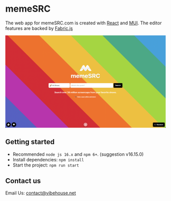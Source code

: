 # memeSRC

The web app for memeSRC.com is created with [React](https://reactjs.org/docs/getting-started.html) and [MUI](https://mui.com/material-ui/getting-started/overview/). The editor features are backed by [Fabric.js](http://fabricjs.com/docs/)

![memeSRC screenshot](/screenshot.png?raw=true "memeSRC.com")

## Getting started

- Recommended `node js 16.x` and `npm 6+`. (suggestion v16.15.0)
- Install dependencies: `npm install`
- Start the project: `npm run start`

## Contact us

Email Us: contact@vibehouse.net

